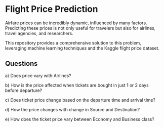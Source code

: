 # Flight Price Prediction
Airfare prices can be incredibly dynamic, influenced by many factors. Predicting these prices is not only useful for travelers but also for airlines, travel agencies, and researchers. 

This repository provides a comprehensive solution to this problem, leveraging machine learning techniques and the Kaggle flight price dataset.

## Questions

a) Does price vary with Airlines?

b) How is the price affected when tickets are bought in just 1 or 2 days before departure?

c) Does ticket price change based on the departure time and arrival time?

d) How the price changes with change in Source and Destination?

e) How does the ticket price vary between Economy and Business class?